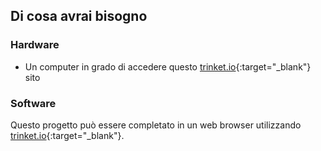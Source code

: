 ## Di cosa avrai bisogno

### Hardware

+ Un computer in grado di accedere questo [trinket.io](https://trinket.io){:target="_blank"} sito

### Software

Questo progetto può essere completato in un web browser utilizzando [trinket.io](https://trinket.io){:target="_blank"}.